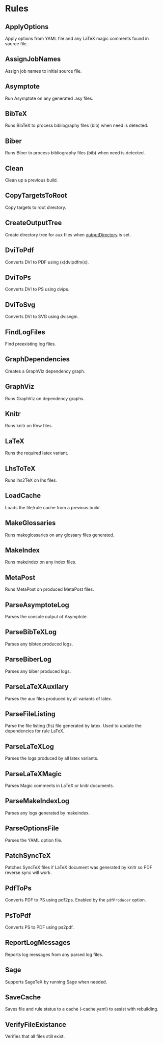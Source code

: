 # Rules

## ApplyOptions

Apply options from YAML file and any LaTeX magic comments found in source file.

## AssignJobNames

Assign job names to initial source file.

## Asymptote

Run Asymptote on any generated .asy files.

## BibTeX

Runs BibTeX to process bibliography files (bib) when need is detected.

## Biber

Runs Biber to process bibliography files (bib) when need is detected.

## Clean

Clean up a previous build.

## CopyTargetsToRoot

Copy targets to root directory.

## CreateOutputTree

Create directory tree for aux files when [outputDirectory][] is set.

## DviToPdf

Converts DVI to PDF using (x)dvipdfm(x).

## DviToPs

Converts DVI to PS using dvips.

## DviToSvg

Converts DVI to SVG using dvisvgm.

## FindLogFiles

Find preexisting log files.

## GraphDependencies

Creates a GraphViz dependency graph.

## GraphViz

Runs GraphViz on dependency graphs.

## Knitr

Runs knitr on Rnw files.

## LaTeX

Runs the required latex variant.

## LhsToTeX

Runs lhs2TeX on lhs files.

## LoadCache

Loads the file/rule cache from a previous build.

## MakeGlossaries

Runs makeglossaries on any glossary files generated.

## MakeIndex

Runs makeindex on any index files.

## MetaPost

Runs MetaPost on produced MetaPost files.

## ParseAsymptoteLog

Parses the console output of Asymptote.

## ParseBibTeXLog

Parses any bibtex produced logs.

## ParseBiberLog

Parses any biber produced logs.

## ParseLaTeXAuxilary

Parses the aux files produced by all variants of latex.

## ParseFileListing

Parse the file listing (fls) file generated by latex. Used to update the
dependencies for rule LaTeX.

## ParseLaTeXLog

Parses the logs produced by all latex variants.

## ParseLaTeXMagic

Parses Magic comments in LaTeX or knitr documents.

## ParseMakeIndexLog

Parses any logs generated by makeindex.

## ParseOptionsFile

Parses the YAML option file.

## PatchSyncTeX

Patches SyncTeX files if LaTeX document was generated by knitr so PDF reverse
sync will work.

## PdfToPs

Converts PDF to PS using pdf2ps. Enabled by the `pdfProducer` option.

## PsToPdf

Converts PS to PDF using ps2pdf.

## ReportLogMessages

Reports log messages from any parsed log files.

## Sage

Supports SageTeX by running Sage when needed.

## SaveCache

Saves file and rule status to a cache (-cache.yaml) to assist with rebuilding.

## VerifyFileExistance

Verifies that all files still exist.

[outputdirectory]: options#outputdirectory

